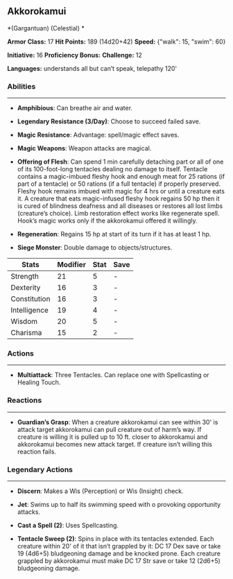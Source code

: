 ## Akkorokamui
*(Gargantuan) (Celestial) *

**Armor Class:** 17
**Hit Points:** 189 (14d20+42)
**Speed:** {"walk": 15, "swim": 60}

**Initiative:** 16
**Proficiency Bonus:**
**Challenge:** 12

**Languages:** understands all but can’t speak, telepathy 120'

### Abilities
 --- 
- **Amphibious**: Can breathe air and water.

- **Legendary Resistance (3/Day)**: Choose to succeed failed save.

- **Magic Resistance**: Advantage: spell/magic effect saves.

- **Magic Weapons**: Weapon attacks are magical.

- **Offering of Flesh**: Can spend 1 min carefully detaching part or all of one of its 100-foot-long tentacles dealing no damage to itself. Tentacle contains a magic-imbued fleshy hook and enough meat for 25 rations (if part of a tentacle) or 50 rations (if a full tentacle) if properly preserved. Fleshy hook remains imbued with magic for 4 hrs or until a creature eats it. A creature that eats magic-infused fleshy hook regains 50 hp then it is cured of blindness deafness and all diseases or restores all lost limbs (creature’s choice). Limb restoration effect works like regenerate spell. Hook’s magic works only if the akkorokamui offered it willingly.

- **Regeneration**: Regains 15 hp at start of its turn if it has at least 1 hp.

- **Siege Monster**: Double damage to objects/structures.



| Stats | Modifier | Stat | Save
| ---- | ---- | ---- | ---- |
| Strength | 21 | 5 | - |
| Dexterity | 16 | 3 | - |
| Constitution | 16 | 3 | - |
| Intelligence | 19 | 4 | - |
| Wisdom | 20 | 5 | - |
| Charisma | 15 | 2 | - |

### Actions
 --- 
- **Multiattack**: Three Tentacles. Can replace one with Spellcasting or Healing Touch.

### Reactions
 --- 
- **Guardian’s Grasp**: When a creature akkorokamui can see within 30' is attack target akkorokamui can pull creature out of harm’s way. If creature is willing it is pulled up to 10 ft. closer to akkorokamui and akkorokamui becomes new attack target. If creature isn’t willing this reaction fails.

### Legendary Actions
 --- 
- **Discern**: Makes a Wis (Perception) or Wis (Insight) check.

- **Jet**: Swims up to half its swimming speed with o provoking opportunity attacks.

- **Cast a Spell (2)**: Uses Spellcasting.

- **Tentacle Sweep (2)**: Spins in place with its tentacles extended. Each creature within 20' of it that isn’t grappled by it: DC 17 Dex save or take 19 (4d6+5) bludgeoning damage and be knocked prone. Each creature grappled by akkorokamui must make DC 17 Str save or take 12 (2d6+5) bludgeoning damage.

